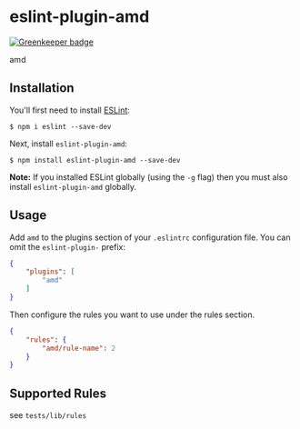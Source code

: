 # eslint-plugin-amd

[![Greenkeeper badge](https://badges.greenkeeper.io/Bonuspunkt/eslint-plugin-amd.svg)](https://greenkeeper.io/)

amd

## Installation

You'll first need to install [ESLint](http://eslint.org):

```
$ npm i eslint --save-dev
```

Next, install `eslint-plugin-amd`:

```
$ npm install eslint-plugin-amd --save-dev
```

**Note:** If you installed ESLint globally (using the `-g` flag) then you must also install `eslint-plugin-amd` globally.

## Usage

Add `amd` to the plugins section of your `.eslintrc` configuration file. You can omit the `eslint-plugin-` prefix:

```json
{
    "plugins": [
        "amd"
    ]
}
```


Then configure the rules you want to use under the rules section.

```json
{
    "rules": {
        "amd/rule-name": 2
    }
}
```

## Supported Rules

see `tests/lib/rules`





